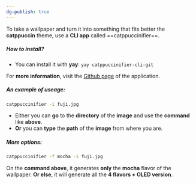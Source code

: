 ```yaml
---
dg-publish: true
---
```

To take a wallpaper and turn it into something that fits better the **catppuccin** theme, use a **CLI app** called ==catppuccinifier==.
##### How to install?
- You can install it with **yay**: `yay catppuccinifier-cli-git`

For **more information**, visit the [Github page](https://github.com/lighttigerXIV/catppuccinifier) of the application.

##### An example of useage:
```bash
catppuccinifier -i fuji.jpg
```
- Either you can **go** to the **directory** of the **image** and use the **command** like **above**.
- **Or** you can **type** the **path** of the **image** from where you are.

##### More options:
```bash
catppuccinifier -f mocha -i fuji.jpg
```
On the **command above**, it generates **only** the **mocha** flavor of the wallpaper. **Or else**, it will generate all the **4 flavors + OLED version**.